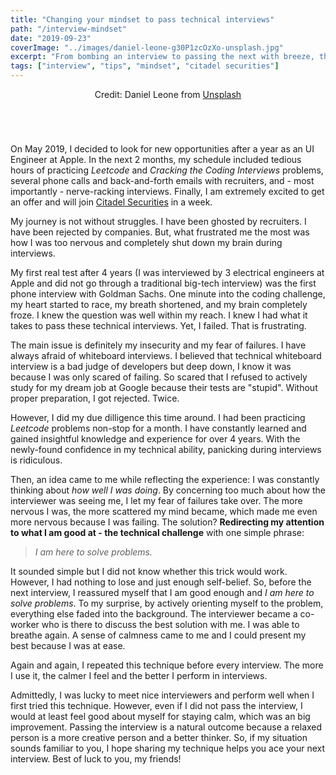 ```yaml
---
title: "Changing your mindset to pass technical interviews"
path: "/interview-mindset"
date: "2019-09-23"
coverImage: "../images/daniel-leone-g30P1zcOzXo-unsplash.jpg"
excerpt: "From bombing an interview to passing the next with breeze, the success secret is changing my mindset."
tags: ["interview", "tips", "mindset", "citadel securities"]
---
```


<center style="margin-bottom: 70px;">
Credit: Daniel Leone from <a href="https://unsplash.com/photos/g30P1zcOzXo">Unsplash</a>
</center>

On May 2019, I decided to look for new opportunities after a year as an UI Engineer at Apple. In the next 2 months, my schedule included tedious hours of practicing *Leetcode* and *Cracking the Coding Interviews* problems, several phone calls and back-and-forth emails with recruiters, and - most importantly - nerve-racking interviews. Finally, I am extremely excited to get an offer and will join [Citadel Securities](https://www.citadelsecurities.com/) in a week.

My journey is not without struggles. I have been ghosted by recruiters. I have been rejected by companies. But, what frustrated me the most was how I was too nervous and completely shut down my brain during interviews.

My first real test after 4 years (I was interviewed by 3 electrical engineers at Apple and did not go through a traditional big-tech interview) was the first phone interview with Goldman Sachs. One minute into the coding challenge, my heart started to race, my breath shortened, and my brain completely froze. I knew the question was well within my reach. I knew I had what it takes to pass these technical interviews. Yet, I failed. That is frustrating.

The main issue is definitely my insecurity and my fear of failures. I have always afraid of whiteboard interviews. I believed that technical whiteboard interview is a bad judge of developers but deep down, I know it was because I was only scared of failing. So scared that I refused to actively study for my dream job at Google because their tests are "stupid". Without proper preparation, I got rejected. Twice.

However, I did my due dilligence this time around. I had been practicing *Leetcode* problems non-stop for a month. I have constantly learned and gained insightful knowledge and experience for over 4 years. With the newly-found confidence in my technical ability, panicking during interviews is ridiculous.

Then, an idea came to me while reflecting the experience: I was constantly thinking about *how well I was doing*. By concerning too much about how the interviewer was seeing me, I let my fear of failures take over. The more nervous I was, the more scattered my mind became, which made me even more nervous because I was failing. The solution? **Redirecting my attention to what I am good at - the technical challenge** with one simple phrase:

> *I am here to solve problems.*

It sounded simple but I did not know whether this trick would work. However, I had nothing to lose and just enough self-belief. So, before the next interview, I reassured myself that I am good enough and *I am here to solve problems*. To my surprise, by actively orienting myself to the problem, everything else faded into the background. The interviewer became a co-worker who is there to discuss the best solution with me. I was able to breathe again. A sense of calmness came to me and I could present my best because I was at ease.

Again and again, I repeated this technique before every interview. The more I use it, the calmer I feel and the better I perform in interviews.

Admittedly, I was lucky to meet nice interviewers and perform well when I first tried this technique. However, even if I did not pass the interview, I would at least feel good about myself for staying calm, which was an big improvement. Passing the interview is a natural outcome because a relaxed person is a more creative person and a better thinker. So, if my situation sounds familiar to you, I hope sharing my technique helps you ace your next interview. Best of luck to you, my friends!
